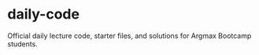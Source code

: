 # daily-code
Official daily lecture code, starter files, and solutions for Argmax Bootcamp students.

